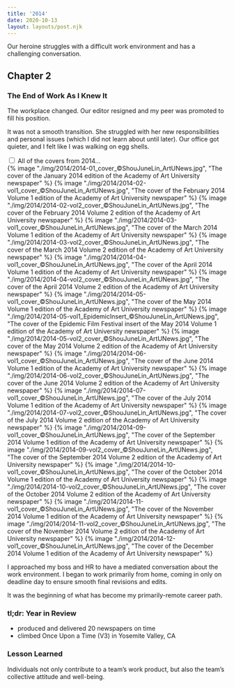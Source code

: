 ```yaml
---
title: '2014'
date: 2020-10-13
layout: layouts/post.njk
---
```




<span class="small-caps">Our heroine struggles</span> with a difficult work environment and has a challenging conversation.

<!-- excerpt -->

<h2>Chapter 2</h2>
<h3>The End of Work As I Knew It</h3>

The workplace changed. Our editor resigned and my peer was promoted to fill his position. 

It was not a smooth transition. She struggled with her new responsibilities and personal issues (which I did not learn about until later). Our office got quieter, and I felt like I was walking on egg shells.

<div class="accordion">
<input type="checkbox" id="2014" class="accordion__input">
<label for="2014" class="accordion__label">All of the covers from 2014...</label>
<div class="img-container">
{% image "./img/2014/2014-01_cover_©ShouJuneLin_ArtUNews.jpg", "The cover of the January 2014 edition of the Academy of Art University newspaper" %}
{% image "./img/2014/2014-02-vol1_cover_©ShouJuneLin_ArtUNews.jpg", "The cover of the February 2014 Volume 1 edition of the Academy of Art University newspaper" %}
{% image "./img/2014/2014-02-vol2_cover_©ShouJuneLin_ArtUNews.jpg", "The cover of the February 2014 Volume 2 edition of the Academy of Art University newspaper" %}
{% image "./img/2014/2014-03-vol1_cover_©ShouJuneLin_ArtUNews.jpg", "The cover of the March 2014 Volume 1 edition of the Academy of Art University newspaper" %}
{% image "./img/2014/2014-03-vol2_cover_©ShouJuneLin_ArtUNews.jpg", "The cover of the March 2014 Volume 2 edition of the Academy of Art University newspaper" %}
{% image "./img/2014/2014-04-vol1_cover_©ShouJuneLin_ArtUNews.jpg", "The cover of the April 2014 Volume 1 edition of the Academy of Art University newspaper" %}
{% image "./img/2014/2014-04-vol2_cover_©ShouJuneLin_ArtUNews.jpg", "The cover of the April 2014 Volume 2 edition of the Academy of Art University newspaper" %}
{% image "./img/2014/2014-05-vol1_cover_©ShouJuneLin_ArtUNews.jpg", "The cover of the May 2014 Volume 1 edition of the Academy of Art University newspaper" %}
{% image "./img/2014/2014-05-vol1_EpidemicInsert_©ShouJuneLin_ArtUNews.jpg", "The cover of the Epidemic Film Festival insert of the May 2014 Volume 1 edition of the Academy of Art University newspaper" %}
{% image "./img/2014/2014-05-vol2_cover_©ShouJuneLin_ArtUNews.jpg", "The cover of the May 2014 Volume 2 edition of the Academy of Art University newspaper" %}
{% image "./img/2014/2014-06-vol1_cover_©ShouJuneLin_ArtUNews.jpg", "The cover of the June 2014 Volume 1 edition of the Academy of Art University newspaper" %}
{% image "./img/2014/2014-06-vol2_cover_©ShouJuneLin_ArtUNews.jpg", "The cover of the June 2014 Volume 2 edition of the Academy of Art University newspaper" %}
{% image "./img/2014/2014-07-vol1_cover_©ShouJuneLin_ArtUNews.jpg", "The cover of the July 2014 Volume 1 edition of the Academy of Art University newspaper" %}
{% image "./img/2014/2014-07-vol2_cover_©ShouJuneLin_ArtUNews.jpg", "The cover of the July 2014 Volume 2 edition of the Academy of Art University newspaper" %}
{% image "./img/2014/2014-09-vol1_cover_©ShouJuneLin_ArtUNews.jpg", "The cover of the September 2014 Volume 1 edition of the Academy of Art University newspaper" %}
{% image "./img/2014/2014-09-vol2_cover_©ShouJuneLin_ArtUNews.jpg", "The cover of the September 2014 Volume 2 edition of the Academy of Art University newspaper" %}
{% image "./img/2014/2014-10-vol1_cover_©ShouJuneLin_ArtUNews.jpg", "The cover of the October 2014 Volume 1 edition of the Academy of Art University newspaper" %}
{% image "./img/2014/2014-10-vol2_cover_©ShouJuneLin_ArtUNews.jpg", "The cover of the October 2014 Volume 2 edition of the Academy of Art University newspaper" %}
{% image "./img/2014/2014-11-vol1_cover_©ShouJuneLin_ArtUNews.jpg", "The cover of the November 2014 Volume 1 edition of the Academy of Art University newspaper" %}
{% image "./img/2014/2014-11-vol2_cover_©ShouJuneLin_ArtUNews.jpg", "The cover of the November 2014 Volume 2 edition of the Academy of Art University newspaper" %}
{% image "./img/2014/2014-12-vol1_cover_©ShouJuneLin_ArtUNews.jpg", "The cover of the December 2014 Volume 1 edition of the Academy of Art University newspaper" %}
</div>
</div>

I approached my boss and HR to have a mediated conversation about the work environment. I began to work primarily from home, coming in only on deadline day to ensure smooth final revisions and edits.

It was the beginning of what has become my primarily-remote career path.

### tl;dr: Year in Review

* produced and delivered 20 newspapers on time
* climbed Once Upon a Time (V3) in Yosemite Valley, CA

### Lesson Learned
Individuals not only contribute to a team’s work product, but also the team’s collective attitude and well-being.